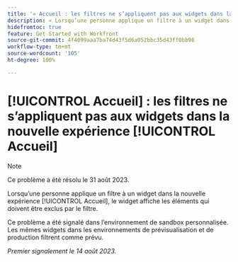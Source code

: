 ```yaml
---
title: '« Accueil : les filtres ne s’appliquent pas aux widgets dans la nouvelle expérience Accueil »'
description: « Lorsqu’une personne applique un filtre à un widget dans la nouvelle expérience Accueil, le widget affiche les éléments qui doivent être exclus par le filtre. »
hidefromtoc: true
feature: Get Started with Workfront
source-git-commit: 4f4099aaa7ba74d43f5d6a052bbc35d43ff0bb98
workflow-type: tm+mt
source-wordcount: '105'
ht-degree: 100%

---
```



# [!UICONTROL Accueil] : les filtres ne s’appliquent pas aux widgets dans la nouvelle expérience [!UICONTROL Accueil]

>[!NOTE]
>
>Ce problème a été résolu le 31 août 2023.

Lorsqu’une personne applique un filtre à un widget dans la nouvelle expérience [!UICONTROL Accueil], le widget affiche les éléments qui doivent être exclus par le filtre.

Ce problème a été signalé dans l’environnement de sandbox personnalisée. Les mêmes widgets dans les environnements de prévisualisation et de production filtrent comme prévu.

_Premier signalement le 14 août 2023._

